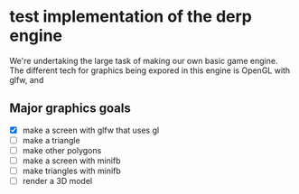 # test implementation of the derp engine
We're undertaking the large task of making our own basic game engine. The different tech for graphics being expored in this engine is OpenGL with glfw, and

## Major graphics goals
- [x] make a screen with glfw that uses gl
- [ ] make a triangle
- [ ] make other polygons
- [ ] make a screen with minifb
- [ ] make triangles with minifb
- [ ] render a 3D model